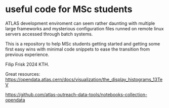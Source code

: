 # useful code for MSc students

ATLAS development enviroment can seem rather daunting with multiple large frameworks and mysterious configuration files runned on remote linux servers accessed through batch systems. 

This is a repository to help MSc students getting started and getting some first easy wins with minimal code snippets to ease the transition from previous experience. 

Filip Frisk 2024 KTH.

Great resources:
https://opendata.atlas.cern/docs/visualization/the_display_histograms_13TeV

https://github.com/atlas-outreach-data-tools/notebooks-collection-opendata 


